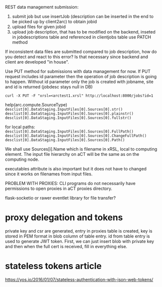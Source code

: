 REST data management submission:

1. submit job but use insertJob (description can be inserted in the end
   to be picked up by client2arc) to obtain jobid
2. upload files for given jobid
3. upload job description, that has to be modified on the backend, 
   inseted in jobdescriptions table and referenced in clientjobs table
   use PATCH method

If inconsistent data files are submitted compared to job description,
how do you detect and react to this error? Is that necessary since
backend and client are developed "in house".

Use PUT method for submissions with data management for now.
If PUT request includes id parameter then the operation
of job description is going to happen. Without id parameter
only the job is created with jobname, site and id is returned
(jobdesc stays null in DB)

`curl -X PUT -F "xrsl=<arctest1.xrsl" http://localhost:8000/jobs?id=1`

help(arc.compute.SourceType)
`desclist[0].DataStaging.InputFiles[0].Sources[0].str()`
`desclist[0].DataStaging.InputFiles[0].Sources[0].plainstr()`
`desclist[0].DataStaging.InputFiles[0].Sources[0].fullstr()`

for local paths:
`desclist[0].DataStaging.InputFiles[0].Sources[0].FullPath()`
`desclist[0].DataStaging.InputFiles[0].Sources[0].ChangeFullPath()`
`desclist[0].DataStaging.InputFiles[0].Sources[0].Path()`

We shall use Sources[i].Name which is filename in xRSL, local to computing
element. The input file hierarchy on aCT will be the same as on the
computing node.

executables attribute is also important but it does not have to changed
since it works on filenames from input files.

PROBLEM WITH PROXIES: CLI programs do not necessarily have permissions to
open proxies in aCT proxies directory.

flask-socketio or rawer eventlet library for file transfer?



# proxy delegation and tokens
private key and csr are generated, entry in proxies table is created, key
is stored in PEM format in blob column of table entry. id from table
entry is used to generate JWT token. First, we can just insert blob with
private key and then when the full cert is received, fill in everything
else.


# stateless tokens article
https://yos.io/2016/01/07/stateless-authentication-with-json-web-tokens/
